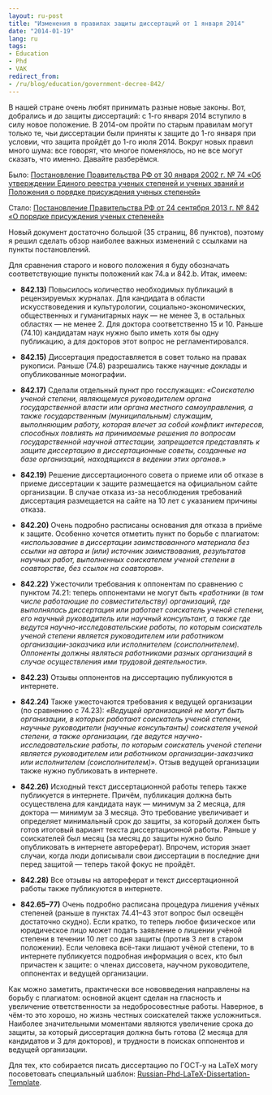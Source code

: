 ```yaml
---
layout: ru-post
title: "Изменения в правилах защиты диссертаций от 1 января 2014"
date: "2014-01-19"
lang: ru
tags:
- Education
- Phd
- VAK
redirect_from:
- /ru/blog/education/government-decree-842/
---
```


В нашей стране очень любят принимать разные новые законы. Вот, добрались и до защиты диссертаций: с 1-го января 2014 вступило в силу новое положение. В 2014-ом пройти по старым правилам могут только те, чьи диссертации были приняты к защите до 1-го января при условии, что защита пройдёт до 1-го июля 2014. Вокруг новых правил много шума: все говорят, что многое поменялось, но не все могут сказать, что именно. Давайте разберёмся.

Было: [Постановление Правительства РФ от 30 января 2002 г. № 74 «Об утверждении Единого реестра ученых степеней и ученых званий и Положения о порядке присуждения ученых степеней»](http://elementy.ru/library9/p74.htm)

Стало: [Постановление Правительства РФ от 24 сентября 2013 г. № 842 «О порядке присуждения ученых степеней»](http://government.ru/media/files/41d492460dd8923e356f.pdf)

Новый документ достаточно большой (35 страниц, 86 пунктов), поэтому я решил сделать обзор наиболее важных изменений с ссылками на пункты постановлений.<!--more-->

Для сравнения старого и нового положения я буду обозначать соответствующие пункты положений как 74.a и 842.b. Итак, имеем:

*  **842.13)**
Повысилось количество необходимых публикаций в рецензируемых журналах. Для кандидата в области искусствоведения и культурологии, социально-экономических, общественных и гуманитарных наук — не менее 3, в остальных областях — не менее 2. Для доктора соответственно 15 и 10. Раньше (74.10) кандидатам наук нужно было иметь хотя бы одну публикацию, а для докторов этот вопрос не регламентировался.

*  **842.15)**
Диссертация предоставляется в совет только на правах рукописи. Раньше (74.8) разрешались также научные доклады и опубликованные монографии.

* **842.17)**
Сделали отдельный пункт про госслужащих: *«Соискателю ученой степени, являющемуся руководителем органа государственной власти или органа местного самоуправления, а также государственным (муниципальным) служащим, выполняющим работу, которая влечет за собой конфликт интересов, способных повлиять на принимаемые решения по вопросам государственной научной аттестации, запрещается представлять к защите диссертацию в диссертационные советы, созданные на базе организаций, находящихся в ведении этих органов.»* 

* **842.19)**
Решение диссертационного совета о приеме или об отказе в приеме диссертации к защите размещается на официальном сайте организации. В случае отказа из-за несоблюдения требований диссертация размещается на сайте на 10 лет с указанием причины отказа.

* **842.20)**
Очень подробно расписаны основания для отказа в приёме к защите. Особенно хочется отметить пункт по борьбе с плагиатом: *«использование в диссертации заимствованного материала без ссылки на автора и (или) источник заимствования, результатов научных работ, выполненных соискателем ученой степени в соавторстве, без ссылок на соавторов»*.

* **842.22)**
Ужесточили требования к оппонентам по сравнению с пунктом 74.21: теперь оппонентами не могут быть *«работники (в том числе работающие по совместительству) организаций, где выполнялась диссертация или работает соискатель ученой степени, его научный руководитель или научный консультант, а также где ведутся научно-исследовательские работы, по которым соискатель ученой степени является руководителем или работником организации-заказчика или исполнителем (соисполнителем). Оппоненты должны являться работниками разных организаций в случае осуществления ими трудовой деятельности».*

* **842.23)**
Отзывы оппонентов на диссертацию публикуются в интернете.

* **842.24)**
Также ужесточаются требования к ведущей организации (по сравнению с 74.23): *«Ведущей организацией не могут быть организации, в которых работают соискатель ученой степени, научные руководители (научные консультанты) соискателя ученой степени, а также организации, где ведутся научно-исследовательские работы, по которым соискатель ученой степени является руководителем или работником организации-заказчика или исполнителем (соисполнителем)».* Отзыв ведущей организации также нужно публиковать в интернете.

* **842.26)** Исходный текст диссертационной работы теперь также публикуется в интернете. Причём, публикация должна быть осуществлена для кандидата наук — минимум за 2 месяца, для доктора — минимум за 3 месяца. Это требование увеличивает и определяет минимальный срок до защиты, за который должен быть готов итоговый вариант текста диссертационной работы. Раньше у соискателей был месяц (за месяц до защиты нужно было опубликовать в интернете автореферат). Впрочем, история знает случаи, когда люди дописывали свои диссертации в последние дни перед защитой — теперь такой фокус не пройдёт.

* **842.28)**
Все отзывы на автореферат и текст диссертационной работы также публикуются в интернете.

* **842.65–77)**
Очень подробно расписана процедура лишения учёных степеней (раньше в пунктах 74.41–43 этот вопрос был освещён достаточно скудно). Если кратко, то теперь любое физическое или юридическое лицо может подать заявление о лишении учёной степени в течении 10 лет со дня защиты (против 3 лет в старом положении). Если человека всё-таки лишают учёной степени, то в интернете публикуется подробная информация о всех, кто был причастен к защите: о членах диссовета, научном руководителе, оппонентах и ведущей организации.

Как можно заметить, практически все нововведения направлены на борьбу с плагиатом: основной акцент сделан на гласность и увеличение ответственности за недобросовестные работы. Наверное, в чём-то это хорошо, но жизнь честных соискателей также усложниться. Наиболее значительными моментами являются увеличение срока до защиты, за который диссертация должна быть готова (2 месяца для кандидатов и 3 для докторов), и трудности в поисках оппонентов и ведущей организации.

Для тех, кто собирается писать диссертацию по ГОСТ-у на LaTeX могу посоветовать специальный шаблон: [Russian-Phd-LaTeX-Dissertation-Template](https://github.com/AndreyAkinshin/Russian-Phd-LaTeX-Dissertation-Template).